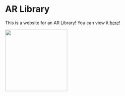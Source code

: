 # AR Library
This is a website for an AR Library! You can view it [here](Website.html)!

<a href="redchair.usdz" rel="ar">
    <img src="redchair.png" width=200>
</a>
